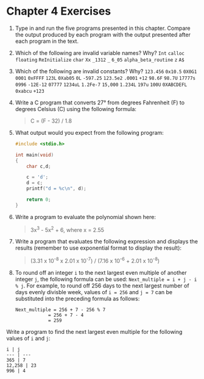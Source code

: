 # Chapter 4 Exercises
1. Type in and run the five programs presented in this chapter. Compare the 
output produced by each program with the output presented after each program in 
the text.
2. Which of the following are invalid variable names? Why?
	`Int`
	`calloc`
	`floating`
	`ReInitialize`
	`char`
	`Xx`
	`_1312`
	`_`
	`6_05`
	`alpha_beta_routine`
	`z`
	`A$`
3. Which of the following are invalid constants? Why?
	`123.456`
	`0x10.5`
	`0X0G1`
	`0001`
	`0xFFFF`
	`123L`
	`0Xab05`
	`0L`
	`-597.25`
	`123.5e2`
	`.0001`
	`+12`
	`98.6F`
	`98.7U`
	`17777s`
	`0996`
	`-12E-12`
	`07777`
	`1234uL`
	`1.2Fe-7`
	`15,000`
	`1.234L`
	`197u`
	`100U`
	`0XABCDEFL`
	`0xabcu`
	`+123`
4. Write a C program that converts 27&#176; from degrees Fahrenheit (F) to degrees 
Celsius (C) using the following formula:

	> C = (F - 32) / 1.8

5. What output would you expect from the following program:
	```C
	#include <stdio.h>

	int main(void)
	{
		char c,d;

		c = 'd';
		d = c;
		printf("d = %c\n", d);

		return 0;
	}
	```
6. Write a program to evaluate the polynomial shown here:

	> 3x<sup>3</sup> - 5x<sup>2</sup> + 6, where x = 2.55

7. Write a program that evaluates the following expression and displays the 
results (remember to use exponential format to display the result):

	> (3.31 x 10<sup>-8</sup> x 2.01 x 10<sup>-7</sup>)  / (7.16 x 10<sup>-6</sup> + 2.01 x 10<sup>-8</sup>)

8. To round off an integer `i` to the next largest even multiple of another integer `j`, the following formula can be used: `Next_multiple = i + j - i  % j`.
For example, to round off 256 days to the next largest number of days evenly divisble week, values of `i = 256` and `j = 7` can be substituted into the preceding formula as follows:
	```
	Next_multiple = 256 + 7 - 256 % 7
		        = 256 + 7 - 4
		        = 259
	```
Write a program to find the next largest even multiple for the following values of `i` and `j`:

	i | j
	--- | ---
	365 | 7
	12,258 | 23
	996 | 4
